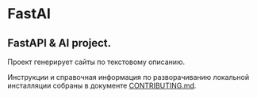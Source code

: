 # FastAI

## FastAPI & AI project.

Проект генерирует сайты по текстовому описанию.

Инструкции и справочная информация по разворачиванию локальной инсталляции собраны
в документе [CONTRIBUTING.md](./CONTRIBUTING.md).
